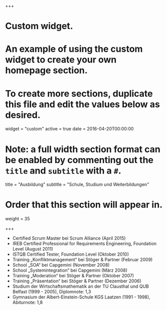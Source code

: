 +++
# Custom widget.
# An example of using the custom widget to create your own homepage section.
# To create more sections, duplicate this file and edit the values below as desired.
widget = "custom"
active = true
date = 2016-04-20T00:00:00

# Note: a full width section format can be enabled by commenting out the `title` and `subtitle` with a `#`.
title = "Ausbildung"
subtitle = "Schule, Studium und Weiterbildungen"

# Order that this section will appear in.
weight = 35

+++
- Certified Scrum Master bei Scrum Alliance (April 2015)
- IREB Certified Professional for Requirements Engineering, Foundation Level (August 2011)
- ISTQB Certified Tester, Foundation Level (Oktober 2010)
- Training „Konfliktmanagement“ bei Stöger & Partner (Februar 2009)
- School „SOA“ bei Capgemini (November 2008)
- School „Systemintegration“ bei Capgemini (März 2008)
- Training „Moderation“ bei Stöger & Partner (Oktober 2007)
- Training „Präsentation“ bei Stöger & Partner (Dezember 2006)
- Studium der Wirtschaftsmathematik an der TU Clausthal und QUB Belfast (1999 - 2005), Diplomnote: 1,3
- Gymnasium der Albert-Einstein-Schule KGS Laatzen (1991 - 1998), Abiturnote: 1,8
